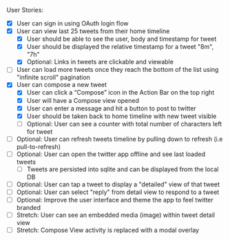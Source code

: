 User Stories:
  * [x] User can sign in using OAuth login flow
  * [x] User can view last 25 tweets from their home timeline
    * [x] User should be able to see the user, body and timestamp for tweet
    * [x] User should be displayed the relative timestamp for a tweet "8m", "7h"
    * [x] Optional: Links in tweets are clickable and viewable
  * [ ] User can load more tweets once they reach the bottom of the list using "infinite scroll" pagination
  * [x] User can compose a new tweet
    * [x] User can click a “Compose” icon in the Action Bar on the top right
    * [x] User will have a Compose view opened
    * [x] User can enter a message and hit a button to post to twitter
    * [x] User should be taken back to home timeline with new tweet visible
    * [ ] Optional: User can see a counter with total number of characters left for tweet
  * [ ] Optional: User can refresh tweets timeline by pulling down to refresh (i.e pull-to-refresh)
  * [ ] Optional: User can open the twitter app offline and see last loaded tweets
    * [ ] Tweets are persisted into sqlite and can be displayed from the local DB
  * [ ] Optional: User can tap a tweet to display a "detailed" view of that tweet
  * [ ] Optional: User can select "reply" from detail view to respond to a tweet
  * [ ] Optional: Improve the user interface and theme the app to feel twitter branded
  * [ ] Stretch: User can see an embedded media (image) within tweet detail view
  * [ ] Stretch: Compose View activity is replaced with a modal overlay
